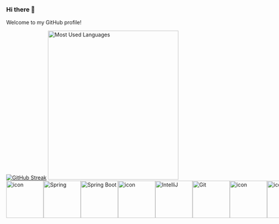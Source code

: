 ### Hi there 👋
Welcome to my GitHub profile!

<div>
   <a href="https://git.io/streak-stats"><img src="https://streak-stats.demolab.com?user=lbmrmnkvsk&card_width=350&card_height=400&sideNums=2F80ED&hide_current_streak=true&hide_longest_streak=true"          alt="GitHub Streak" title="Total Contributions"/></a>
   <img src="https://github-readme-stats.vercel.app/api/top-langs/?username=lbmrmnkvsk&layout=pie&langs_count=8"  height="400" width="350" title="Most Used Languages"/>
</div>

<div style="display: flex; align-items: flex-start;">
   <img src="https://techstack-generator.vercel.app/java-icon.svg" alt="icon" width="100" height="100" tile="Java"/>
   <img width="100" src="https://user-images.githubusercontent.com/25181517/117201470-f6d56780-adec-11eb-8f7c-e70e376cfd07.png" alt="Spring" title="Spring"/>
   <img width="100" src="https://user-images.githubusercontent.com/25181517/183891303-41f257f8-6b3d-487c-aa56-c497b880d0fb.png" alt="Spring Boot" title="Spring Boot"/>
   <img src="https://techstack-generator.vercel.app/mysql-icon.svg" alt="icon" width="100" height="100" tile="MySQL"/>
   <img width="100" src="https://user-images.githubusercontent.com/25181517/192108890-200809d1-439c-4e23-90d3-b090cf9a4eea.png" alt="IntelliJ" title="IntelliJ"/>
   <img width="100" src="https://user-images.githubusercontent.com/25181517/192108372-f71d70ac-7ae6-4c0d-8395-51d8870c2ef0.png" alt="Git" title="Git"/><br>
   <img src="https://techstack-generator.vercel.app/github-icon.svg" alt="icon" width="100" height="100" tile="GitHub"/>
   <img src="https://techstack-generator.vercel.app/js-icon.svg" alt="icon" width="100" height="100" tile="JavaScript"/>
   <img width="100" src="https://user-images.githubusercontent.com/25181517/192158954-f88b5814-d510-4564-b285-dff7d6400dad.png" alt="HTML" title="HTML"/>
   <img height="100" width="100" src="https://cdn.simpleicons.org/thymeleaf" tile="Thymeleaf"/>
   <img width="100" src="https://user-images.githubusercontent.com/25181517/183898674-75a4a1b1-f960-4ea9-abcb-637170a00a75.png" alt="CSS" title="CSS"/>
   <img width="100" src="https://user-images.githubusercontent.com/25181517/183898054-b3d693d4-dafb-4808-a509-bab54cf5de34.png" alt="Bootstrap" title="Bootstrap"/>
</div>
